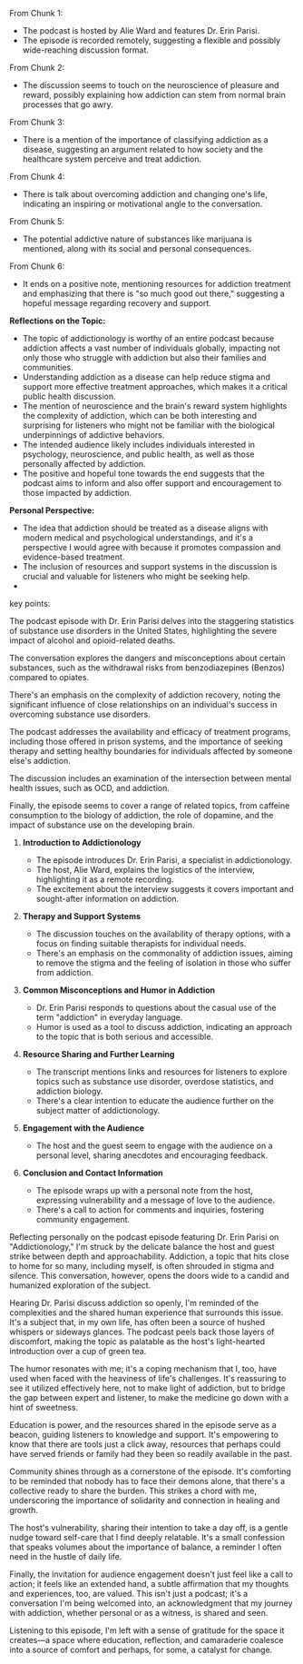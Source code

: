 From Chunk 1:
- The podcast is hosted by Alie Ward and features Dr. Erin Parisi.
- The episode is recorded remotely, suggesting a flexible and possibly wide-reaching discussion format.

From Chunk 2:
- The discussion seems to touch on the neuroscience of pleasure and reward, possibly explaining how addiction can stem from normal brain processes that go awry.

From Chunk 3:
- There is a mention of the importance of classifying addiction as a disease, suggesting an argument related to how society and the healthcare system perceive and treat addiction.

From Chunk 4:
- There is talk about overcoming addiction and changing one's life, indicating an inspiring or motivational angle to the conversation.

From Chunk 5:
- The potential addictive nature of substances like marijuana is mentioned, along with its social and personal consequences.

From Chunk 6:
- It ends on a positive note, mentioning resources for addiction treatment and emphasizing that there is "so much good out there," suggesting a hopeful message regarding recovery and support.

**Reflections on the Topic:**
- The topic of addictionology is worthy of an entire podcast because addiction affects a vast number of individuals globally, impacting not only those who struggle with addiction but also their families and communities.
- Understanding addiction as a disease can help reduce stigma and support more effective treatment approaches, which makes it a critical public health discussion.
- The mention of neuroscience and the brain's reward system highlights the complexity of addiction, which can be both interesting and surprising for listeners who might not be familiar with the biological underpinnings of addictive behaviors.
- The intended audience likely includes individuals interested in psychology, neuroscience, and public health, as well as those personally affected by addiction.
- The positive and hopeful tone towards the end suggests that the podcast aims to inform and also offer support and encouragement to those impacted by addiction.

**Personal Perspective:**
- The idea that addiction should be treated as a disease aligns with modern medical and psychological understandings, and it's a perspective I would agree with because it promotes compassion and evidence-based treatment.
- The inclusion of resources and support systems in the discussion is crucial and valuable for listeners who might be seeking help.
- 

key points:

The podcast episode with Dr. Erin Parisi delves into the staggering statistics of substance use disorders in the United States, highlighting the severe impact of alcohol and opioid-related deaths.

The conversation explores the dangers and misconceptions about certain substances, such as the withdrawal risks from benzodiazepines (Benzos) compared to opiates.

There's an emphasis on the complexity of addiction recovery, noting the significant influence of close relationships on an individual's success in overcoming substance use disorders.

The podcast addresses the availability and efficacy of treatment programs, including those offered in prison systems, and the importance of seeking therapy and setting healthy boundaries for individuals affected by someone else's addiction.

The discussion includes an examination of the intersection between mental health issues, such as OCD, and addiction.

Finally, the episode seems to cover a range of related topics, from caffeine consumption to the biology of addiction, the role of dopamine, and the impact of substance use on the developing brain.


1. **Introduction to Addictionology**
    
    - The episode introduces Dr. Erin Parisi, a specialist in addictionology.
    - The host, Alie Ward, explains the logistics of the interview, highlighting it as a remote recording.
    - The excitement about the interview suggests it covers important and sought-after information on addiction.
2. **Therapy and Support Systems**
    
    - The discussion touches on the availability of therapy options, with a focus on finding suitable therapists for individual needs.
    - There's an emphasis on the commonality of addiction issues, aiming to remove the stigma and the feeling of isolation in those who suffer from addiction.
3. **Common Misconceptions and Humor in Addiction**
    
    - Dr. Erin Parisi responds to questions about the casual use of the term "addiction" in everyday language.
    - Humor is used as a tool to discuss addiction, indicating an approach to the topic that is both serious and accessible.
4. **Resource Sharing and Further Learning**
    
    - The transcript mentions links and resources for listeners to explore topics such as substance use disorder, overdose statistics, and addiction biology.
    - There's a clear intention to educate the audience further on the subject matter of addictionology.
5. **Engagement with the Audience**
    
    - The host and the guest seem to engage with the audience on a personal level, sharing anecdotes and encouraging feedback.
6. **Conclusion and Contact Information**
    
    - The episode wraps up with a personal note from the host, expressing vulnerability and a message of love to the audience.
    - There's a call to action for comments and inquiries, fostering community engagement.

Reflecting personally on the podcast episode featuring Dr. Erin Parisi on "Addictionology," I'm struck by the delicate balance the host and guest strike between depth and approachability. Addiction, a topic that hits close to home for so many, including myself, is often shrouded in stigma and silence. This conversation, however, opens the doors wide to a candid and humanized exploration of the subject.

Hearing Dr. Parisi discuss addiction so openly, I'm reminded of the complexities and the shared human experience that surrounds this issue. It's a subject that, in my own life, has often been a source of hushed whispers or sideways glances. The podcast peels back those layers of discomfort, making the topic as palatable as the host's light-hearted introduction over a cup of green tea.

The humor resonates with me; it's a coping mechanism that I, too, have used when faced with the heaviness of life's challenges. It's reassuring to see it utilized effectively here, not to make light of addiction, but to bridge the gap between expert and listener, to make the medicine go down with a hint of sweetness.

Education is power, and the resources shared in the episode serve as a beacon, guiding listeners to knowledge and support. It's empowering to know that there are tools just a click away, resources that perhaps could have served friends or family had they been so readily available in the past.

Community shines through as a cornerstone of the episode. It's comforting to be reminded that nobody has to face their demons alone, that there's a collective ready to share the burden. This strikes a chord with me, underscoring the importance of solidarity and connection in healing and growth.

The host's vulnerability, sharing their intention to take a day off, is a gentle nudge toward self-care that I find deeply relatable. It's a small confession that speaks volumes about the importance of balance, a reminder I often need in the hustle of daily life.

Finally, the invitation for audience engagement doesn't just feel like a call to action; it feels like an extended hand, a subtle affirmation that my thoughts and experiences, too, are valued. This isn't just a podcast; it's a conversation I'm being welcomed into, an acknowledgment that my journey with addiction, whether personal or as a witness, is shared and seen.

Listening to this episode, I'm left with a sense of gratitude for the space it creates—a space where education, reflection, and camaraderie coalesce into a source of comfort and perhaps, for some, a catalyst for change.